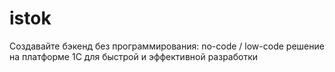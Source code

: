 # istok
Создавайте бэкенд без программирования: no-code / low-code решение на платформе 1С для быстрой и эффективной разработки
